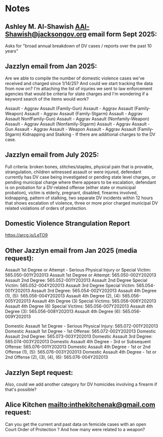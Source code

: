 # Notes 

## Ashley M. Al-Shawish <AAl-Shawish@jacksongov.org> email form Sept 2025:
Asks for "broad annual breakdown of DV cases / reports over the past 10 years"

## Jazzlyn email from Jan 2025: 

Are we able to compile the number of domestic violence cases we've received and charged since 1/14/25? 
And could we start tracking the data from now on? 
I'm attaching the list of injuries we sent to law enforcement agencies that would be criteria for state charges and I'm wondering if a keyword search of the items would work?

Assault - Aggrav Assault (Family-Gun)
Assault - Aggrav Assault (Family-Weapon)
Assault - Aggrav Assault (Family-Stgarm)
Assault - Aggrav Assault NonfFamily-Gun)
Assault - Aggrav Assault (Nonfamily-Weapon)
Assault - Aggrav Assault (Nonfamily-Stgarm)
Assault - Aggrav Assault - Gun
Assault - Aggrav Assault - Weapon
Assault - Aggrav Assault (Family-Stgarm)
Kidnapping and Stalking - If there are additional charges to the DV case. 

## Jazzlyn email from July 2025:
Full criteria: broken bones, stitches/staples, physical pain that is provable, strangulation, children witnessed assault or were injured, 
defendant currently has DV case being investigated or pending state level charges, or pending municipal charge where there appears to be escalation, 
defendant is on probation for a DV-related offense (either state or municipal probation), victim is elderly, pregnant, disabled, firearms involved, 
kidnapping, pattern of stalking, two separate DV incidents within 12 hours that shows escalation of violence, three or more prior charged municipal 
DV related violations of orders of protection.

## Domestic Violence Strangulation Report

https://arcg.is/LeTO9

## Other Jazzlyn email from Jan 2025 (media request):

Assault 1st Degree or Attempt - Serious Physical Injury or Special Victim: 565.050-001Y202013
Assault 1st Degree or Attempt: 565.050-002Y202013
Assault 2nd Degree: 565.052-001Y202013
Assault 2nd Degree Special Victim: 565.052-004Y202013
Assault 3rd Degree Special Victim: 565.054-001Y202013
Assault 3rd Degree: 565.054-002Y202013
Assault 4th Degree (1), (5): 565.056-004Y202013
Assault 4th Degree (2), (4): 565.056-005Y202013
Assault 4th Degree (3) Special Victims: 565.056-006Y202013
Assault 4th Degree (6) Special Victims: 565.056-007Y202013
Assault 4th Degree (3): 565.056-008Y202013
Assault 4th Degree (6): 565.056-009Y202013


Domestic Assault 1st Degree - Serious Physical Injury: 565.072-001Y202013
Domestic Assault 1st Degree - 1st Offense: 565.072-002Y202013
Domestic Assault 2nd Degree: 565.073-003Y202013
Domestic Assault 3rd Degree: 565.074-003Y202013
Domestic Assault 4th Degree - 3rd or Subsequent Offense: 565.076-001Y202013
Domestic Assault 4th Degree - 1st or 2nd Offense (1), (5): 565.076-003Y202013
Domestic Assault 4th Degree - 1st or 2nd Offense (2), (3), (4), (6): 565.076-004Y202013

## Jazzlyn Sept request:

Also, could we add another category for DV homicides involving a firearm if that's possible?

## Alice Kitchen <mailto:inthekitchenak@gmail.com> request:
Can you get the current and past data on femicide cases with an open Court Order of Protection ? And how many were related to a weapon?
